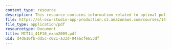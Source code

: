 ```yaml
---
content_type: resource
description: This resource contains information related to optimal policy.
file: https://ol-ocw-studio-app-production.s3.amazonaws.com/courses/14-41-public-finance-and-public-policy-fall-2010/d4d610fbdd5cc021a33d04aacfe653df_MIT14_41F10_exam2009.pdf
file_type: application/pdf
resourcetype: Document
title: MIT14_41F10_exam2009.pdf
uid: d4d610fb-dd5c-c021-a33d-04aacfe653df
---
```

